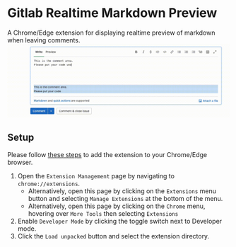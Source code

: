 # Gitlab Realtime Markdown Preview
A Chrome/Edge extension for displaying realtime preview of markdown when leaving comments.
<img src="demo.gif">

## Setup
Please follow [these steps](https://developer.chrome.com/docs/extensions/mv3/getstarted/#unpacked) to add the extension to your Chrome/Edge browser.

1. Open the `Extension Management` page by navigating to `chrome://extensions`.
    - Alternatively, open this page by clicking on the `Extensions` menu button and selecting `Manage Extensions` at the bottom of the menu.
    - Alternatively, open this page by clicking on the `Chrome` menu, hovering over `More Tools` then selecting `Extensions`
2. Enable `Developer Mode` by clicking the toggle switch next to Developer mode.
3. Click the `Load unpacked` button and select the extension directory.
